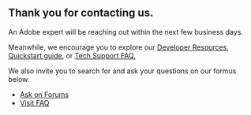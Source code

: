 
<TextBlock slots="heading, text" width="100%" theme="lightest"  alignment="yes"  paddingBottom='5' className="py-confirmation div-p-0 left-content how-it-work-richText confirmation-heading confirmation-h-pad"/>

## Thank you for contacting us.
An Adobe expert will be reaching out within the next few business days.

<TextBlock slots="text" width="100%" theme="lightest"  alignment="yes" paddingTop="5" paddingBottom='5' className="py-0 div-p-0 left-content link linking how-it-work-richText support-explore-content confirmation-h-pad"/>

Meanwhile, we encourage you to explore our <a title='DeveloperResources' href="/resources/">Developer Resources</a>, <a title='QuickStart' href="https://developer.adobe.com/document-services/docs/overview/pdf-services-api/">Quickstart guide</a>, or <a title='TechSupportFaq' href="/faq/tech-support/">Tech Support FAQ.</a>

<TextBlock slots="text, buttons" width="100%" theme="lightest"  alignment="yes" primaryOutline  className="padding-confiramtion text-align-left div-p-0  link linking how-it-work-richText support-explore-content-two confirmation-h-pad" />

We also invite you to search for and ask your questions on our formus below.

- [Ask on Forums](https://community.adobe.com/t5/document-services-apis/ct-p/ct-Document-Cloud-SDK?filter=all&sort=latest_replies&tabid=discussions)
- [Visit FAQ](/faq/tech-support/)